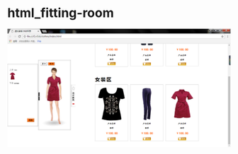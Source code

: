 # html_fitting-room

![图片丢了](https://github.com/Jlp18/html_fitting-room/blob/master/%E6%88%AA%E5%9B%BE.png)
